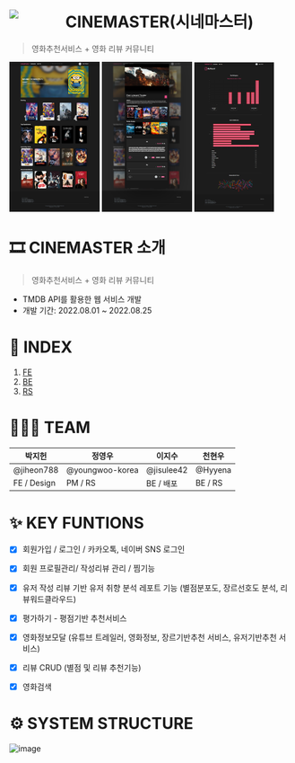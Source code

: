 # <img align="left" src="https://user-images.githubusercontent.com/90181028/206124268-708dfc4e-f7ad-488d-9659-f30fbaed4507.png" width="100px" /> CINEMASTER(시네마스터)

> 영화추천서비스 + 영화 리뷰 커뮤니티

<div>
<img src="./images/home.png" width="32%"/>
<img src="./images/modal.png" width="32%"/>
<img src="./images/report.png" width="28%"/>
</div>

# 🎞 CINEMASTER 소개

> 영화추천서비스 + 영화 리뷰 커뮤니티
- TMDB API를 활용한 웹 서비스 개발
- 개발 기간: 2022.08.01 ~ 2022.08.25

# 📑 INDEX

1. [FE](./1.JAVASCRIPT.md)
2. [BE](./2.NETWORK.md)
3. [RS](./3.DATASTRUCTURE.md)


# 👩🏻‍💻 TEAM

| 박지헌      | 정영우    | 이지수      | 천현우          |
| ----------- | --------- | --------- | --------------- |
| @jiheon788  | @youngwoo-korea | @jisulee42 | @Hyyena |
| FE / Design | PM / RS | BE / 배포 | BE / RS |

# ✨ KEY FUNTIONS

- [x] 회원가입 / 로그인 / 카카오톡, 네이버 SNS 로그인
- [x] 회원 프로필관리/ 작성리뷰 관리 / 찜기능
- [x] 유저 작성 리뷰 기반 유저 취향 분석 레포트 기능 (별점분포도, 장르선호도 분석, 리뷰워드클라우드)
- [x] 평가하기 - 평점기반 추천서비스
- [x] 영화정보모달 (유튜브 트레일러, 영화정보, 장르기반추천 서비스, 유저기반추천 서비스)
- [x] 리뷰 CRUD (별점 및 리뷰 추천기능)
- [x] 영화검색



# ⚙ SYSTEM STRUCTURE
![image](https://user-images.githubusercontent.com/90181028/206125875-a396628d-ed2b-47c1-9f74-79713d356ef8.png)

</br>


